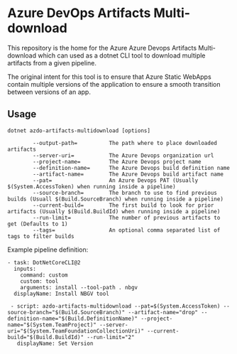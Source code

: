 # Azure DevOps Artifacts Multi-download

This repository is the home for the Azure Azure Devops Artifacts Multi-download which can used as a dotnet CLI tool to download multiple artifacts from a given pipeline.

The original intent for this tool is to ensure that Azure Static WebApps contain multiple versions of the application to ensure a smooth transition between versions of an app.

## Usage

```
dotnet azdo-artifacts-multidownload [options]

        --output-path=          The path where to place downloaded artifacts
        --server-uri=           The Azure Devops organization url
        --project-name=         The Azure Devops project name
        --definition-name=      The Azure Devops build definition name
        --artifact-name=        The Azure Devops build artifact name
        --pat=                  An Azure Devops PAT (Usually $(System.AccessToken) when running inside a pipeline)
        --source-branch=        The branch to use to find previous builds (Usuall $(Build.SourceBranch) when running inside a pipeline)
        --current-build=        The first build to look for prior artifacts (Usually $(Build.BuildId) when running inside a pipeline)
        --run-limit=            The number of previous artifacts to get (Defaults to 1)
        --tags=                 An optional comma separated list of tags to filter builds
```

Example pipeline definition:

```    
- task: DotNetCoreCLI@2
  inputs:
    command: custom
    custom: tool
    arguments: install --tool-path . nbgv
  displayName: Install NBGV tool

 - script: azdo-artifacts-multidownload --pat=$(System.AccessToken) --source-branch="$(Build.SourceBranch)" --artifact-name="drop" --definition-name="$(Build.DefinitionName)" --project-name="$(System.TeamProject)" --server-uri="$(System.TeamFoundationCollectionUri)" --current-build="$(Build.BuildId)" --run-limit="2"
   displayName: Set Version
```
